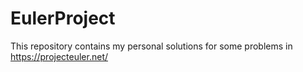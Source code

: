 # EulerProject
This repository contains my personal solutions for some problems in https://projecteuler.net/
